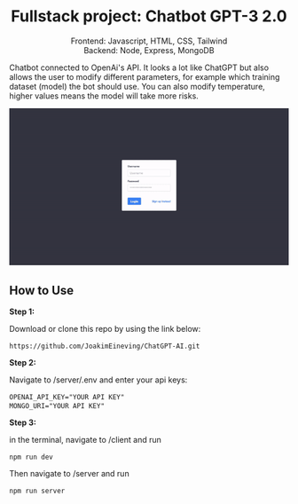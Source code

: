 <h1 align="center">
Fullstack project: Chatbot GPT-3 2.0
</h1>

<p align="center">
Frontend:
Javascript, HTML, CSS, Tailwind
</br>
Backend:
Node, Express, MongoDB


Chatbot connected to OpenAi's API. It looks a lot like ChatGPT but also allows the user to modify different parameters, for example which training dataset (model) the bot should use. You can also modify temperature, higher values means the model will take more risks.
</p>

![](https://github.com/JoakimEineving/ChatGPT-AI/blob/master/client/assets/chatbotDemo.gif)

## How to Use 

**Step 1:**

Download or clone this repo by using the link below:

```
https://github.com/JoakimEineving/ChatGPT-AI.git
```

**Step 2:**

Navigate to /server/.env and enter your api keys:
```
OPENAI_API_KEY="YOUR API KEY"
MONGO_URI="YOUR API KEY"
```

**Step 3:**

in the terminal, navigate to /client and run  
```
npm run dev
```
Then navigate to /server and run
```
npm run server
```


